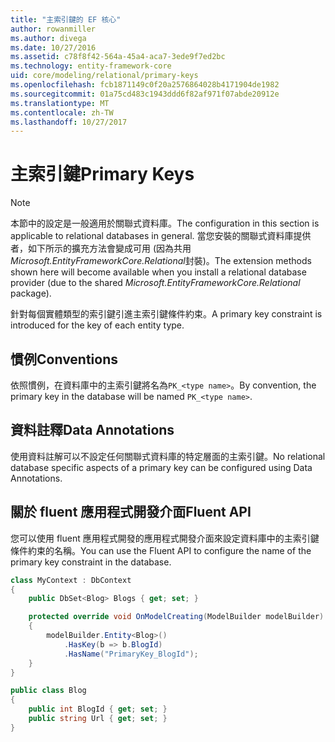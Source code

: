 ```yaml
---
title: "主索引鍵的 EF 核心"
author: rowanmiller
ms.author: divega
ms.date: 10/27/2016
ms.assetid: c78f8f42-564a-45a4-aca7-3ede9f7ed2bc
ms.technology: entity-framework-core
uid: core/modeling/relational/primary-keys
ms.openlocfilehash: fcb1871149c0f20a2576864028b4171904de1982
ms.sourcegitcommit: 01a75cd483c1943ddd6f82af971f07abde20912e
ms.translationtype: MT
ms.contentlocale: zh-TW
ms.lasthandoff: 10/27/2017
---
```

# <a name="primary-keys"></a><span data-ttu-id="ab2f3-102">主索引鍵</span><span class="sxs-lookup"><span data-stu-id="ab2f3-102">Primary Keys</span></span>

> [!NOTE]  
> <span data-ttu-id="ab2f3-103">本節中的設定是一般適用於關聯式資料庫。</span><span class="sxs-lookup"><span data-stu-id="ab2f3-103">The configuration in this section is applicable to relational databases in general.</span></span> <span data-ttu-id="ab2f3-104">當您安裝的關聯式資料庫提供者，如下所示的擴充方法會變成可用 (因為共用*Microsoft.EntityFrameworkCore.Relational*封裝)。</span><span class="sxs-lookup"><span data-stu-id="ab2f3-104">The extension methods shown here will become available when you install a relational database provider (due to the shared *Microsoft.EntityFrameworkCore.Relational* package).</span></span>

<span data-ttu-id="ab2f3-105">針對每個實體類型的索引鍵引進主索引鍵條件約束。</span><span class="sxs-lookup"><span data-stu-id="ab2f3-105">A primary key constraint is introduced for the key of each entity type.</span></span>

## <a name="conventions"></a><span data-ttu-id="ab2f3-106">慣例</span><span class="sxs-lookup"><span data-stu-id="ab2f3-106">Conventions</span></span>

<span data-ttu-id="ab2f3-107">依照慣例，在資料庫中的主索引鍵將名為`PK_<type name>`。</span><span class="sxs-lookup"><span data-stu-id="ab2f3-107">By convention, the primary key in the database will be named `PK_<type name>`.</span></span>

## <a name="data-annotations"></a><span data-ttu-id="ab2f3-108">資料註釋</span><span class="sxs-lookup"><span data-stu-id="ab2f3-108">Data Annotations</span></span>

<span data-ttu-id="ab2f3-109">使用資料註解可以不設定任何關聯式資料庫的特定層面的主索引鍵。</span><span class="sxs-lookup"><span data-stu-id="ab2f3-109">No relational database specific aspects of a primary key can be configured using Data Annotations.</span></span>

## <a name="fluent-api"></a><span data-ttu-id="ab2f3-110">關於 fluent 應用程式開發介面</span><span class="sxs-lookup"><span data-stu-id="ab2f3-110">Fluent API</span></span>

<span data-ttu-id="ab2f3-111">您可以使用 fluent 應用程式開發的應用程式開發介面來設定資料庫中的主索引鍵條件約束的名稱。</span><span class="sxs-lookup"><span data-stu-id="ab2f3-111">You can use the Fluent API to configure the name of the primary key constraint in the database.</span></span>

<!-- [!code-csharp[Main](samples/core/relational/Modeling/FluentAPI/Samples/Relational/KeyName.cs?highlight=9)] -->
``` csharp
class MyContext : DbContext
{
    public DbSet<Blog> Blogs { get; set; }

    protected override void OnModelCreating(ModelBuilder modelBuilder)
    {
        modelBuilder.Entity<Blog>()
            .HasKey(b => b.BlogId)
            .HasName("PrimaryKey_BlogId");
    }
}

public class Blog
{
    public int BlogId { get; set; }
    public string Url { get; set; }
}
```
